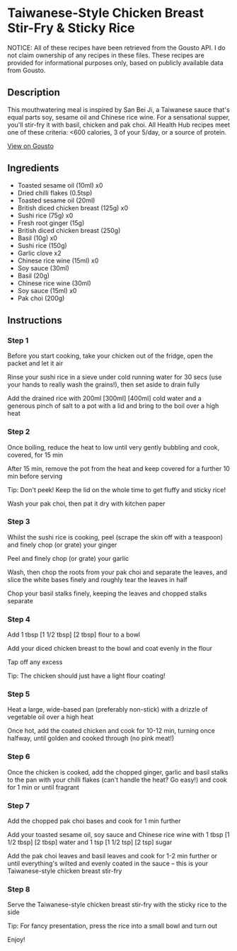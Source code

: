 # Taiwanese-Style Chicken Breast Stir-Fry & Sticky Rice

NOTICE: All of these recipes have been retrieved from the Gousto API. I do not claim ownership of any recipes in these files. These recipes are provided for informational purposes only, based on publicly available data from Gousto.

## Description

This mouthwatering meal is inspired by San Bei Ji, a Taiwanese sauce that's equal parts soy, sesame oil and Chinese rice wine. For a sensational supper, you'll stir-fry it with basil, chicken and pak choi. All Health Hub recipes meet one of these criteria: <600 calories, 3 of your 5/day, or a source of protein.

[View on Gousto](https://www.gousto.co.uk/recipes/cookbook/taiwanese-basil-chicken-breast-stir-fry-sticky-rice)

## Ingredients

- Toasted sesame oil (10ml) x0
- Dried chilli flakes (0.5tsp)
- Toasted sesame oil (20ml)
- British diced chicken breast (125g) x0
- Sushi rice (75g) x0
- Fresh root ginger (15g)
- British diced chicken breast (250g)
- Basil (10g) x0
- Sushi rice (150g)
- Garlic clove x2
- Chinese rice wine (15ml) x0
- Soy sauce (30ml)
- Basil (20g)
- Chinese rice wine (30ml)
- Soy sauce (15ml) x0
- Pak choi (200g)

## Instructions


### Step 1

Before you start cooking, take your chicken out of the fridge, open the packet and let it air

Rinse your sushi rice in a sieve under cold running water for 30 secs (use your hands to really wash the grains!), then set aside to drain fully

Add the drained rice with 200ml <span class="text-purple">[300ml]</span> <span class="text-danger">[400ml] </span>cold water and a generous pinch of salt to a pot with a lid and bring to the boil over a high heat


### Step 2

Once boiling, reduce the heat to low until very gently bubbling and cook, covered, for 15 min

After 15 min, remove the pot from the heat and keep covered for a further 10 min before serving

Tip: Don't peek! Keep the lid on the whole time to get fluffy and sticky rice!

Wash your pak choi, then pat it dry with kitchen paper


### Step 3

Whilst the sushi rice is cooking, peel (scrape the skin off with a teaspoon) and finely chop (or grate) your ginger

Peel and finely chop (or grate) your garlic

Wash, then chop the roots from your pak choi and separate the leaves, and slice the white bases finely and roughly tear the leaves in half

Chop your basil stalks finely, keeping the leaves and chopped stalks separate


### Step 4

Add 1 tbsp <span class="text-purple">[1 1/2 tbsp]</span><span class="text-danger"> [2 tbsp]</span> flour to a bowl

Add your diced chicken breast to the bowl and coat evenly in the flour

Tap off any excess

Tip: The chicken should just have a light flour coating!


### Step 5

Heat a large, wide-based pan (preferably non-stick) with a drizzle of vegetable oil over a high heat

Once hot, add the coated chicken and cook for 10-12 min, turning once halfway, until golden and cooked through (no pink meat!)


### Step 6

Once the chicken is cooked, add the chopped ginger, garlic and basil stalks to the pan with your chilli flakes (can't handle the heat? Go easy!) and cook for 1 min or until fragrant


### Step 7

Add the chopped pak choi bases and cook for 1 min further

Add your toasted sesame oil, soy sauce and Chinese rice wine with 1 tbsp <span class="text-purple">[1 1/2 tbsp]</span> <span class="text-danger">[2 tbsp]</span> water and 1 tsp <span class="text-purple">[1 1/2 tsp]</span> <span class="text-danger">[2 tsp]</span> sugar

Add the pak choi leaves and basil leaves and cook for 1-2 min further or until everything's wilted and evenly coated in the sauce – this is your Taiwanese-style chicken breast stir-fry

### Step 8

Serve the Taiwanese-style chicken breast stir-fry with the sticky rice to the side

Tip: For fancy presentation, press the rice into a small bowl and turn out

Enjoy!

